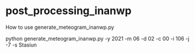 # post_processing_inanwp

How to use generate_meteogram_inanwp.py

python generate_meteogram_inanwp.py -y 2021 -m 06 -d 02 -c 00 -i 106 -j -7 -s Stasiun
